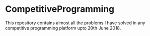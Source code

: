 # CompetitiveProgramming

This repository contains almost all the problems I have solved in any competitive programming platform upto 20th June 2018.
